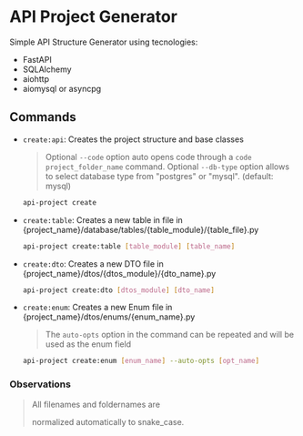# API Project Generator

Simple API Structure Generator using tecnologies:

- FastAPI
- SQLAlchemy
- aiohttp
- aiomysql or asyncpg

## Commands

- `create:api`: Creates the project structure and base classes

  > Optional `--code` option auto opens code through a `code project_folder_name` command.
  > Optional `--db-type` option allows to select database type from "postgres" or "mysql". (default: mysql)

  ```bash
  api-project create
  ```

- `create:table`: Creates a new table in file in {project_name}/database/tables/{table_module}/{table_file}.py

  ```bash
  api-project create:table [table_module] [table_name]
  ```

- `create:dto`: Creates a new DTO file in {project_name}/dtos/{dtos_module}/{dto_name}.py

  ```bash
  api-project create:dto [dtos_module] [dto_name]
  ```

- `create:enum`: Creates a new Enum file in {project_name}/dtos/enums/{enum_name}.py

  > The `auto-opts` option in the command can be repeated and will be used as the enum field

  ```bash
  api-project create:enum [enum_name] --auto-opts [opt_name]
  ```

### Observations

> All filenames and foldernames are
>
> normalized automatically to snake_case.
